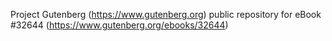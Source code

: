 Project Gutenberg (https://www.gutenberg.org) public repository for eBook #32644 (https://www.gutenberg.org/ebooks/32644)
